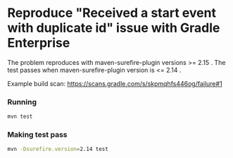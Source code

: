 # Reproduce "Received a start event with duplicate id" issue with Gradle Enterprise

The problem reproduces with maven-surefire-plugin versions >= 2.15 . The test passes
when maven-surefire-plugin version is <= 2.14 .

Example build scan: https://scans.gradle.com/s/skpmqhfs446og/failure#1

### Running

```bash
mvn test
```

### Making test pass

```bash
mvn -Dsurefire.version=2.14 test
```